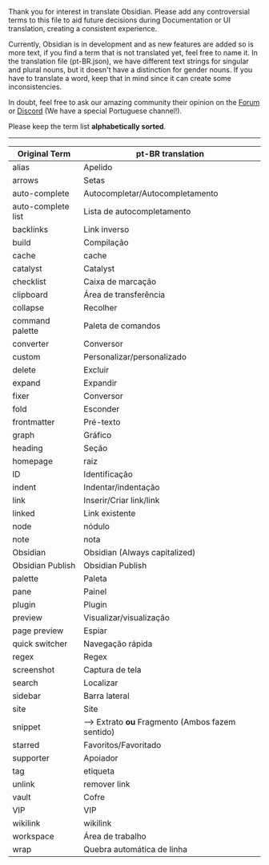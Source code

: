 Thank you for interest in translate Obsidian. Please add any controversial terms to this file to aid future decisions during Documentation or UI translation,  creating a consistent experience.

Currently, Obsidian is in development and as new features are added so is more text, if you find a term that is not translated yet, feel free to name it. In the translation file (pt-BR.json), we have different text strings for singular and plural nouns, but it doesn't have a distinction for gender nouns. If you have to translate a word, keep that in mind since it can create some inconsistencies.

In doubt, feel free to ask our amazing community their opinion on the [Forum](https://forum.obsidian.md/) or [Discord](https://discord.gg/veuWUTm) (We have a special Portuguese channel!). 

Please keep the term list **alphabetically sorted**.

---

|Original Term|pt-BR translation|
|-|-|
alias | Apelido
arrows | Setas
auto-complete | Autocompletar/Autocompletamento
auto-complete list | Lista de autocompletamento
backlinks | Link inverso
build | Compilação
cache | cache
catalyst | Catalyst
checklist | Caixa de marcação
clipboard | Área de transferência
collapse | Recolher
command palette | Paleta de comandos
converter | Conversor
custom | Personalizar/personalizado
delete | Excluir
expand | Expandir
fixer | Conversor
fold | Esconder
frontmatter | Pré-texto
graph | Gráfico
heading | Seção
homepage | raiz
ID | Identificação
indent | Indentar/indentação
link | Inserir/Criar link/link
linked | Link existente
node | nódulo
note | nota
Obsidian | Obsidian (Always capitalized)
Obsidian Publish | Obsidian Publish  
palette | Paleta
pane | Painel
plugin | Plugin
preview | Visualizar/visualização
page preview | Espiar
quick switcher | Navegação rápida
regex | Regex
screenshot | Captura de tela
search | Localizar
sidebar | Barra lateral
site | Site
snippet | --> Extrato **ou** Fragmento (Ambos fazem sentido)
starred | Favoritos/Favoritado
supporter | Apoiador
tag | etiqueta
unlink | remover link
vault | Cofre
VIP | VIP
wikilink | wikilink
workspace | Área de trabalho
wrap | Quebra automática de linha
